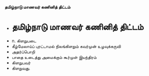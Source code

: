 **தமிழ்நாடு மாணவர் கணினித் திட்டம்**
- # தமிழ்நாடு மாணவர் கணினித் திட்டம்
- n. கிளறுபடை
- கீழ்மேலாய்ப் புரட்டாமல் நிலங்கிளறும் கவர்முன் உழவுக்கருவி
- அதர்ப்பொறி
- பாதை உடைத்து அமைக்கும் கூர்முள் இயந்திரம்
- கிளறுபவர்
- கிளறுவது.

